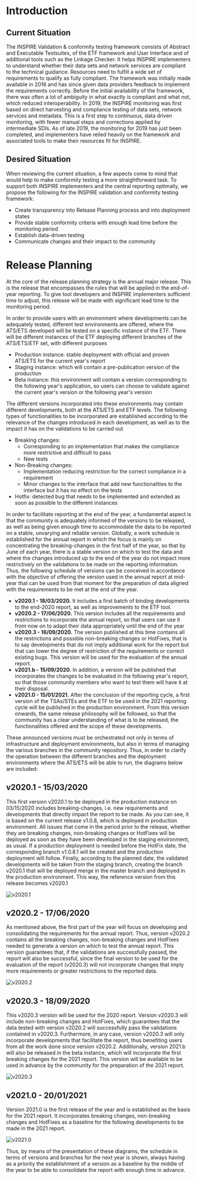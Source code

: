 # Introduction

## Current Situation
The INSPIRE Validation & conformity testing framework consists of Abstract and Executable Testsuites, of the ETF framework and User Interface and of additional tools such as the Linkage Checker. It helps INSPIRE implementers to understand whether their data sets and network services are compliant to the technical guidance. Resources need to fulfill a wide set of requirements to qualify as fully compliant.
The framework was initially made available in 2016 and has since given data providers feedback to implement the requirements correctly. Before the initial availability of the framework, there was often a lot of ambiguity in what exactly is compliant and what not, which reduced interoperability. In 2019, the INSPIRE monitoring was first based on direct harvesting and compliance testing of data sets, network services and metadata. This is a first step to continuous, data driven monitoring, with fewer manual steps and corrections applied by intermediate SDIs. 
As of late 2019, the monitoring for 2019 has just been completed, and implementers have relied heavily on the framework and associated tools to make their resources fit for INSPIRE. 

## Desired Situation
When reviewing the current situation, a few aspects come to mind that would help to make conformity testing a more straightforward task. To support both INSPIRE implementers and the central reporting optimally, we propose the following for the INSPIRE validation and conformity testing framework:
* Create transparency into Release Planning process and into deployment states
* Provide stable conformity criteria with enough lead time before the monitoring period
* Establish data-driven testing 
* Communicate changes and their impact to the community

# Release Planning
At the core of the release planning strategy is the annual major release. This is the release that encompasses the rules that will be applied in the end-of-year reporting. To give tool developers and INSPIRE implementers sufficient time to adjust, this release will be made with significant lead time to the monitoring period.

In order to provide users with an environment where developments can be adequately tested, different test environments are offered, where the ATS/ETS developed will be tested on a specific instance of the ETF.
There will be different instances of the ETF deploying different branches of the ATS/ETS/ETF set, with different purposes
* Production instance: stable deployment with official and proven ATS/ETS for the current year's report
* Staging instance: which will contain a pre-publication version of the production
* Beta instance: this environment will contain a version corresponding to the following year's application, so users can choose to validate against the current year's version or the following year's version

The different versions incorporated into these environments may contain different developments, both at the ATS/ETS and ETF levels.
The following types of functionalities to be incorporated are established according to the relevance of the changes introduced in each development, as well as to the impact it has on the validations to be carried out
* Breaking changes:
  * Corresponding to an implementation that makes the compliance more restrictive and difficult to pass
  * New tests
* Non-Breaking changes:
  * Implementation reducing restriction for the correct compliance in a requirement
  * Minor changes to the interface that add new functionalities to the interface but it has no effect on the tests
* Hotfix: detected bug that needs to be implemented and extended as soon as possible to the different instances

In order to facilitate reporting at the end of the year, a fundamental aspect is that the community is adequately informed of the versions to be released, as well as being given enough time to accommodate the data to be reported on a stable, unvarying and reliable version.
Globally, a work schedule is established for the annual report in which the focus is mainly on concentrating the breaking-changes in the first half of the year, so that by June of each year, there is a stable version on which to test the data and where the changes introduced up to the end of the year do not impact more restrictively on the validations to be made on the reporting information.
Thus, the following schedule of versions can be conceived in accordance with the objective of offering the version used in the annual report at mid-year that can be used from that moment for the preparation of data aligned with the requirements to be met at the end of the year.
* **v2020.1 - 18/03/2020.** It includes a first batch of binding developments to the end-2020 report, as well as improvements to the ETF tool.
* **v2020.2 - 17/06/2020.** This version includes all the requirements and restrictions to incorporate the annual report, so that users can use it from now on to adapt their data appropriately until the end of the year
* **v2020.3 - 16/09/2020.** The version published at this time contains all the restrictions and possible non-breaking changes or HotFixes, that is to say developments that do not imply additional work for the report but that can lower the degree of restriction of the requirements or correct existing bugs.
This version will be used for the evaluation of the annual report.
* **v2021.b - 15/09/2020.** In addition, a version will be published that incorporates the changes to be evaluated in the following year's report, so that those community members who want to test them will have it at their disposal.
* **v2021.0 - 15/01/2021.** After the conclusion of the reporting cycle, a first version of the TSAs/STEs and the ETF to be used in the 2021 reporting cycle will be published in the production environment.
From this version onwards, the same release philosophy will be followed, so that the community has a clear understanding of what is to be released, the functionalities offered and the scope of these developments.

These announced versions must be orchestrated not only in terms of infrastructure and deployment environments, but also in terms of managing the various branches in the community repository.
Thus, in order to clarify the operation between the different branches and the deployment environments where the ATS/ETS will be able to run, the diagrams below are included:

## v2020.1 - 15/03/2020
This first version v2020.1 to be deployed in the production instance on 03/15/2020 includes breaking-changes, i.e. new requirements and developments that directly impact the report to be made. 
As you can see, it is based on the current release v1.0.8, which is deployed in production environment.
All issues that come in the period prior to the release, whether they are breaking changes, non-breaking changes or HotFixes will be deployed as soon as they have been developed in the staging environment, as usual. 
If a production deployment is needed before the HotFix date, the corresponding branch v1.0.8.1 will be created and the production deployment will follow.
Finally, according to the planned date, the validated developments will be taken from the staging branch, creating the branch v2020.1 that will be deployed merge in the master branch and deployed in the production environment. 
This way, the reference version from this release becomes v2020.1

![v2020.1](./img/v2020.1.png "v2020.1")

## v2020.2 - 17/06/2020
As mentioned above, the first part of the year will focus on developing and consolidating the requirements for the annual report.
Thus, version v2020.2 contains all the breaking changes, non-breaking changes and HotFixes needed to generate a version on which to test the annual report. This version guarantees that, if the validations are successfully passed, the report will also be successful, since the final version to be used for the evaluation of the report (v2020.3) will not incorporate changes that imply more requirements or greater restrictions to the reported data.

![v2020.2](./img/v2020.2.png "v2020.2")

## v2020.3 - 18/09/2020
This v2020.3 version will be used for the 2020 report. Version v2020.3 will include non-breaking changes and HotFixes, which guarantees that the data tested with version v2020.2 will successfully pass the validations contained in v2020.3. Furthermore, in any case, version v2020.3 will only incorporate developments that facilitate the report, thus benefiting users from all the work done since version v2020.2.
Additionally,  version 2021.b will also be released in the beta instance, which will incorporate the first breaking changes for the 2021 report. 
This version will be available to be used in advance by the community for the preparation of the 2021 report.

![v2020.3](./img/v2020.3.png "v2020.3")

## v2021.0 - 20/01/2021
Version 2021.0 is the first release of the year and is established as the basis for the 2021 report. It incorporates breaking changes, non-breaking changes and HotFixes as a baseline for the following developments to be made in the 2021 report.

![v2021.0](./img/v2021.0.png "v2021.1")

Thus, by means of the presentation of these diagrams, the schedule in terms of versions and branches for the next year is shown, always having as a priority the establishment of a version as a baseline by the middle of the year to be able to consolidate the report with enough time in advance.

